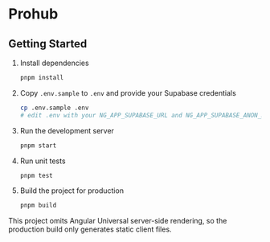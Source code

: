 # Prohub

## Getting Started

1. Install dependencies
   ```bash
   pnpm install
   ```
2. Copy `.env.sample` to `.env` and provide your Supabase credentials
   ```bash
   cp .env.sample .env
   # edit .env with your NG_APP_SUPABASE_URL and NG_APP_SUPABASE_ANON_KEY
   ```
3. Run the development server
   ```bash
   pnpm start
   ```
4. Run unit tests
   ```bash
   pnpm test
   ```
5. Build the project for production
   ```bash
   pnpm build
   ```

This project omits Angular Universal server-side rendering, so the production
build only generates static client files.

